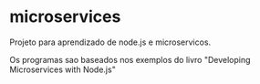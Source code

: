 # microservices

Projeto para aprendizado de node.js e microservicos.

Os programas sao baseados nos exemplos do livro
"Developing Microservices with Node.js"
